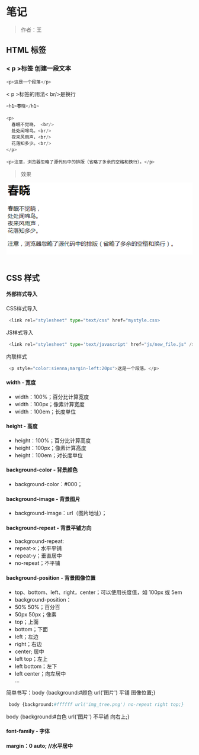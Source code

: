  # 笔记

 >作者：王
 
 ## HTML 标签
 
### < p >标签 创建一段文本
 ```Python
 <p>这是一个段落</p>
```
< p >标签的用法< br/>是换行
 ```Python
<h1>春晓</h1>

<p>
   春眠不觉晓， <br/>
   处处闻啼鸟。<br/>
   夜来风雨声，<br/>
   花落知多少。<br/>
</p>

<p>注意，浏览器忽略了源代码中的排版（省略了多余的空格和换行）。</p>
```
>效果

![](./image/QQ截图20190511142233.png)

```Python
```
 ## CSS 样式
 
#### 外部样式导入
CSS样式导入
```Python
 <link rel="stylesheet" type="text/css" href="mystyle.css>
```
JS样式导入
```Python
 <link rel="stylesheet" type='text/javascript' href="js/new_file.js" />
```
内联样式
```Python
 <p style="color:sienna;margin-left:20px">这是一个段落。</p>
```

#### width - 宽度
 - width：100%；百分比计算宽度
 - width：100px；像素计算宽度
 - width：100em；长度单位

#### height - 高度
 - height：100%；百分比计算高度
 - height：100px；像素计算高度
 - height：100em；对长度单位

#### background-color - 背景颜色

 - background-color：#000；

#### background-image - 背景图片

 - background-image：url（图片地址）；

#### background-repeat - 背景平铺方向

 - background-repeat:
 - repeat-x；水平平铺 
 - repeat-y；垂直居中
 - no-repeat；不平铺

#### background-position - 背景图像位置

 - top、bottom、left、right，center；可以使用长度值，如 100px 或 5em
 - background-position：
 - 50% 50%；百分百
 - 50px 50px；像素
 - top；上面
 - bottom；下面
 - left；左边 
 - right；右边
 - center; 居中
 - left top；左上
 - left bottom；左下
 - left center；向左居中
</br> ...

简单书写：body {background:#颜色 url('图片') 平铺 图像位置;} 
```Python
 body {background:#ffffff url('img_tree.png') no-repeat right top;}
```
body {background:#白色 url('图片') 不平铺 向右上;}

#### font-family - 字体

#### margin：0 auto;   //水平居中
